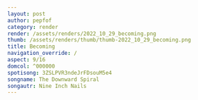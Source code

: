 ```yaml
---
layout: post
author: pepfof
category: render
render: /assets/renders/2022_10_29_becoming.png
thumb: /assets/renders/thumb/thumb-2022_10_29_becoming.png
title: Becoming
navigation_override: /
aspect: 9/16
domcol: ^000000
spotisong: 3ZSLPVR3ndeJrFDsouM5e4
songname: The Downward Spiral
songautr: Nine Inch Nails
---
```


<!--USER BEGIN 1-->

<!--USER END 1-->

<!--more-->
<!--USER BEGIN 2-->

<!--USER END 2-->

